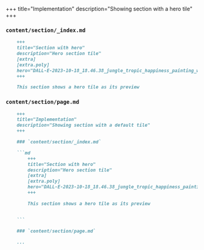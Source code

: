 +++
title="Implementation"
description="Showing section with a hero tile"
+++

### `content/section/_index.md`

```md
    +++
    title="Section with hero"
    description="Hero section tile"
    [extra]
    [extra.poly]
    hero="DALL-E-2023-10-18_18.46.38_jungle_tropic_happiness_painting_wax_pastel.png"
    +++

    This section shows a hero tile as its preview


```

### `content/section/page.md`

```md 
    +++
    title="Implementation"
    description="Showing section with a default tile"
    +++

    ### `content/section/_index.md`

    ```md
        +++
        title="Section with hero"
        description="Hero section tile"
        [extra]
        [extra.poly]
        hero="DALL-E-2023-10-18_18.46.38_jungle_tropic_happiness_painting_wax_pastel.png"
        +++

        This section shows a hero tile as its preview


    ```

    ### `content/section/page.md`

    ...
```